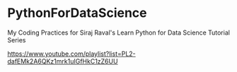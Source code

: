 # PythonForDataScience

My Coding Practices for Siraj Raval's Learn Python for Data Science Tutorial Series

https://www.youtube.com/playlist?list=PL2-dafEMk2A6QKz1mrk1uIGfHkC1zZ6UU

